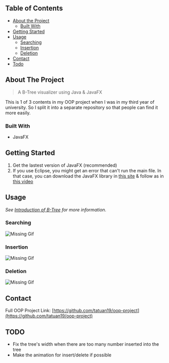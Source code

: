 ## Table of Contents

* [About the Project](#about-the-project)
  * [Built With](#built-with)
* [Getting Started](#getting-started)
* [Usage](#usage)
  * [Searching](#searching)
  * [Insertion](#insert)
  * [Deletion](#delete)
* [Contact](#contact)
* [Todo](#todo)

## About The Project
> A B-Tree visualizer using Java & JavaFX

This is 1 of 3 contents in my OOP project when I was in my third year of university. So I split it into a separate repository so that people can find it more easily.

### Built With

* JavaFX

## Getting Started

1. Get the lastest version of JavaFX (recommended) 
2. If you use Eclipse, you might get an error that can't run the main file. In that case, you can download the JavaFX library in [this site](https://openjfx.io/) & follow as in [this video](https://www.youtube.com/watch?v=oVn6_2KuYbM&fbclid=IwAR176uxwT2HMlXVsyGEcThbwOjRKERHRvoNOxMF-t8OnDZd0o0kajEr7Fk4)

## Usage

_See [Introduction of B-Tree](https://www.geeksforgeeks.org/introduction-of-b-tree-2/) for more information._

### Searching

<img src="https://i.imgur.com/fUJs4QX.gif" title="BTree Searching" alt="Missing Gif">

### Insertion

<img src="https://i.imgur.com/3zmBmIB.gif" title="BTree Insertion" alt="Missing Gif">

### Deletion

<img src="https://i.imgur.com/leFi6w3.gif" title="BTree Deletion" alt="Missing Gif">

## Contact
Full OOP Project Link: [https://github.com/tatuan19/oop-project](https://github.com/tatuan19/oop-project)

## TODO

* Fix the tree's width when there are too many number inserted into the tree
* Make the animation for insert/delete if possible
